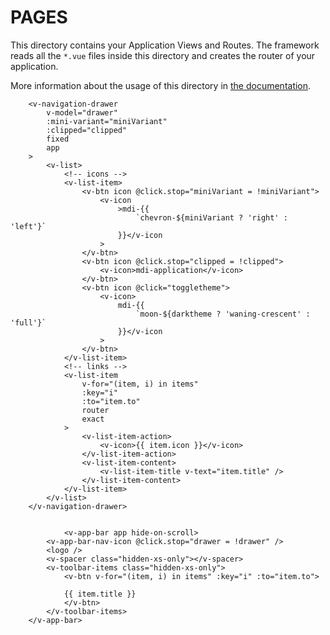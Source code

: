 # PAGES

This directory contains your Application Views and Routes.
The framework reads all the `*.vue` files inside this directory and creates the router of your application.

More information about the usage of this directory in [the documentation](https://nuxtjs.org/guide/routing).

        <v-navigation-drawer
            v-model="drawer"
            :mini-variant="miniVariant"
            :clipped="clipped"
            fixed
            app
        >
            <v-list>
                <!-- icons -->
                <v-list-item>
                    <v-btn icon @click.stop="miniVariant = !miniVariant">
                        <v-icon
                            >mdi-{{
                                `chevron-${miniVariant ? 'right' : 'left'}`
                            }}</v-icon
                        >
                    </v-btn>
                    <v-btn icon @click.stop="clipped = !clipped">
                        <v-icon>mdi-application</v-icon>
                    </v-btn>
                    <v-btn icon @click="toggletheme">
                        <v-icon>
                            mdi-{{
                                `moon-${darktheme ? 'waning-crescent' : 'full'}`
                            }}</v-icon
                        >
                    </v-btn>
                </v-list-item>
                <!-- links -->
                <v-list-item
                    v-for="(item, i) in items"
                    :key="i"
                    :to="item.to"
                    router
                    exact
                >
                    <v-list-item-action>
                        <v-icon>{{ item.icon }}</v-icon>
                    </v-list-item-action>
                    <v-list-item-content>
                        <v-list-item-title v-text="item.title" />
                    </v-list-item-content>
                </v-list-item>
            </v-list>
        </v-navigation-drawer>


                <v-app-bar app hide-on-scroll>
            <v-app-bar-nav-icon @click.stop="drawer = !drawer" />
            <logo />
            <v-spacer class="hidden-xs-only"></v-spacer>
            <v-toolbar-items class="hidden-xs-only">
                <v-btn v-for="(item, i) in items" :key="i" :to="item.to">

                {{ item.title }}
                </v-btn>
            </v-toolbar-items>
        </v-app-bar>
